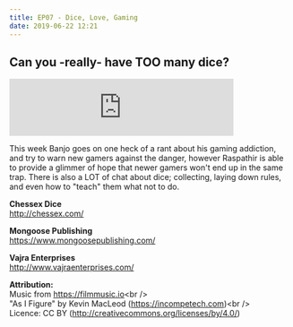 ```yaml
---
title: EP07 - Dice, Love, Gaming
date: 2019-06-22 12:21
---
```


## Can you -really- have TOO many dice?
<iframe src="https://anchor.fm/letthediceroll/embed/episodes/EP07---Dice--Love--Gaming-e4h92g" height="102px" width="400px" frameborder="0" scrolling="no"></iframe>
<p>
This week Banjo goes on one heck of a rant about his gaming addiction, and try to warn new gamers against the danger, however Raspathir is able to provide a glimmer of hope that newer gamers won't end up in the same trap.  There is also a LOT of chat about dice; collecting, laying down rules, and even how to "teach" them what not to do.  
</p>
<p><strong>Chessex Dice</strong><br>
<a href="http://chessex.com/">http://chessex.com/</a></p>
<p><strong>Mongoose Publishing</strong><br>
<a href="https://www.mongoosepublishing.com/">https://www.mongoosepublishing.com/</a></p>
<p><strong>Vajra Enterprises<br>
</strong><a href="http://www.vajraenterprises.com/">http://www.vajraenterprises.com/</a><br>
</p>
<p><strong>Attribution:<br>
</strong>Music from <a href="https://filmmusic.io">https://filmmusic.io</a>&lt;br /&gt;<br>
"As I Figure" by Kevin MacLeod (<a href="https://incompetech.com">https://incompetech.com</a>)&lt;br /&gt;<br>
Licence: CC BY (<a href="http://creativecommons.org/licenses/by/4.0/">http://creativecommons.org/licenses/by/4.0/</a>)</p>
<p><br></p>
